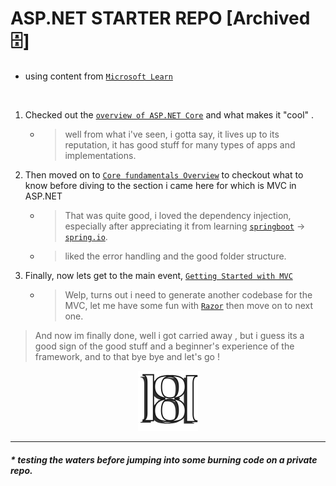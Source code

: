 # ASP.NET STARTER REPO [Archived 🗄️]
- using content from [`Microsoft Learn`](https://learn.microsoft.com/en-us/aspnet/core/getting-started/?view=aspnetcore-7.0&tabs=windows)

<br>

1. Checked out the [`overview of ASP.NET Core`](https://learn.microsoft.com/en-us/aspnet/core/?view=aspnetcore-7.0) and what makes it "cool" .
    - > well from what i've seen, i gotta say, it lives up to its reputation, it has good stuff for many types of apps and implementations.

2. Then moved on to [`Core fundamentals Overview`](https://learn.microsoft.com/en-us/aspnet/core/fundamentals/?view=aspnetcore-7.0&tabs=windows) to checkout what to know before diving to the section i came here for which is MVC in ASP.NET 
    - > That was quite good, i loved the dependency injection, especially after appreciating it from learning [`springboot`](https://spring.io/projects/spring-boot) -> [`spring.io`](https://spring.io/).
    - > liked the error handling and the good folder structure.

3. Finally, now lets get to the main event, [`Getting Started with MVC`](https://learn.microsoft.com/en-us/aspnet/core/tutorials/first-mvc-app/start-mvc?view=aspnetcore-7.0&tabs=visual-studio) 
    - > Welp, turns out i need to generate another codebase for the MVC, let me have some fun with [`Razor`](https://learn.microsoft.com/en-us/aspnet/core/tutorials/razor-pages/razor-pages-start?view=aspnetcore-7.0&tabs=visual-studio-code) then move on to next one.

> And now im finally done, well i got carried away , but i guess its a good sign of the good stuff and a beginner's experience of the framework, and to that bye bye and let's go !


<div align="center" >

![hej](./wwwroot/logo.svg)

</div>

---

##### * testing the waters before jumping into some burning code on a private repo.
